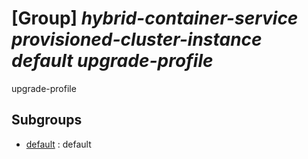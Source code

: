 # [Group] _hybrid-container-service provisioned-cluster-instance default upgrade-profile_

upgrade-profile

## Subgroups

- [default](/Commands/hybrid-container-service/provisioned-cluster-instance/default/upgrade-profile/default/readme.md)
: default
